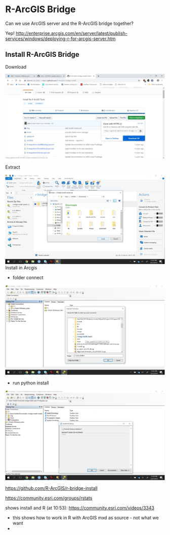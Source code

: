 

# R-ArcGIS Bridge

Can we use ArcGIS server and the R-ArcGIS bridge together?

Yep! http://enterprise.arcgis.com/en/server/latest/publish-services/windows/deploying-r-for-arcgis-server.htm

## Install R-ArcGIS Bridge

Download

![download](figures/bridge_download.jpg)

Extract

![extract](figures/bridge_extract.jpg)
Install in Arcgis
  - folder connect
  
  ![connect](figures/bridge_connect.jpg)
  
  - run python install
  
  ![install](figures/bridge_install.jpg)

https://github.com/R-ArcGIS/r-bridge-install

https://community.esri.com/groups/rstats

shows install and R (at 10:53): https://community.esri.com/videos/3343
 - this shows how to work in R with ArcGIS mxd as source - not what we want
 - 
